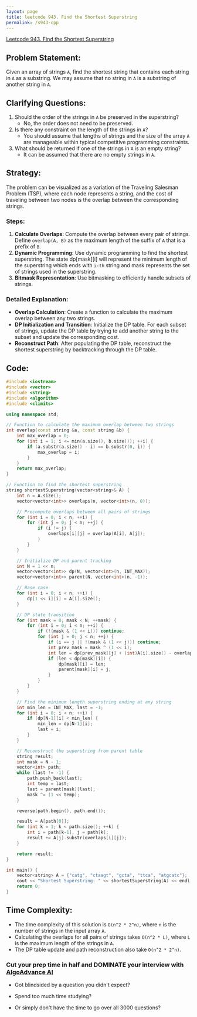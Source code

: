 ```yaml
---
layout: page
title: leetcode 943. Find the Shortest Superstring
permalink: /s943-cpp
---
```

[Leetcode 943. Find the Shortest Superstring](https://algoadvance.github.io/algoadvance/l943)
## Problem Statement:

Given an array of strings `A`, find the shortest string that contains each string in `A` as a substring. We may assume that no string in `A` is a substring of another string in `A`.

## Clarifying Questions:
1. Should the order of the strings in `A` be preserved in the superstring?
   - No, the order does not need to be preserved.
2. Is there any constraint on the length of the strings in `A`?
   - You should assume that lengths of strings and the size of the array `A` are manageable within typical competitive programming constraints.
3. What should be returned if one of the strings in `A` is an empty string?
   - It can be assumed that there are no empty strings in `A`.

## Strategy:
The problem can be visualized as a variation of the Traveling Salesman Problem (TSP), where each node represents a string, and the cost of traveling between two nodes is the overlap between the corresponding strings. 

### Steps:
1. **Calculate Overlaps**: Compute the overlap between every pair of strings. Define `overlap(A, B)` as the maximum length of the suffix of `A` that is a prefix of `B`.
2. **Dynamic Programming**: Use dynamic programming to find the shortest superstring. The state dp[mask][i] will represent the minimum length of the superstring which ends with `i-th` string and mask represents the set of strings used in the superstring.
3. **Bitmask Representation**: Use bitmasking to efficiently handle subsets of strings.

### Detailed Explanation:
- **Overlap Calculation**: Create a function to calculate the maximum overlap between any two strings.
- **DP Initialization and Transition**: Initialize the DP table. For each subset of strings, update the DP table by trying to add another string to the subset and update the corresponding cost.
- **Reconstruct Path**: After populating the DP table, reconstruct the shortest superstring by backtracking through the DP table.

## Code:

```cpp
#include <iostream>
#include <vector>
#include <string>
#include <algorithm>
#include <climits>

using namespace std;

// Function to calculate the maximum overlap between two strings
int overlap(const string &a, const string &b) {
    int max_overlap = 0;
    for (int i = 1; i <= min(a.size(), b.size()); ++i) {
        if (a.substr(a.size() - i) == b.substr(0, i)) {
            max_overlap = i;
        }
    }
    return max_overlap;
}

// Function to find the shortest superstring
string shortestSuperstring(vector<string>& A) {
    int n = A.size();
    vector<vector<int>> overlaps(n, vector<int>(n, 0));

    // Precompute overlaps between all pairs of strings
    for (int i = 0; i < n; ++i) {
        for (int j = 0; j < n; ++j) {
            if (i != j) {
                overlaps[i][j] = overlap(A[i], A[j]);
            }
        }
    }

    // Initialize DP and parent tracking
    int N = 1 << n;
    vector<vector<int>> dp(N, vector<int>(n, INT_MAX));
    vector<vector<int>> parent(N, vector<int>(n, -1));

    // Base case
    for (int i = 0; i < n; ++i) {
        dp[1 << i][i] = A[i].size();
    }

    // DP state transition
    for (int mask = 0; mask < N; ++mask) {
        for (int i = 0; i < n; ++i) {
            if (!(mask & (1 << i))) continue;
            for (int j = 0; j < n; ++j) {
                if (i == j || !(mask & (1 << j))) continue;
                int prev_mask = mask ^ (1 << i);
                int len = dp[prev_mask][j] + (int)A[i].size() - overlaps[j][i];
                if (len < dp[mask][i]) {
                    dp[mask][i] = len;
                    parent[mask][i] = j;
                }
            }
        }
    }

    // Find the minimum length superstring ending at any string
    int min_len = INT_MAX, last = -1;
    for (int i = 0; i < n; ++i) {
        if (dp[N-1][i] < min_len) {
            min_len = dp[N-1][i];
            last = i;
        }
    }

    // Reconstruct the superstring from parent table
    string result;
    int mask = N - 1;
    vector<int> path;
    while (last != -1) {
        path.push_back(last);
        int temp = last;
        last = parent[mask][last];
        mask ^= (1 << temp);
    }

    reverse(path.begin(), path.end());

    result = A[path[0]];
    for (int k = 1; k < path.size(); ++k) {
        int i = path[k-1], j = path[k];
        result += A[j].substr(overlaps[i][j]);
    }

    return result;
}

int main() {
    vector<string> A = {"catg", "ctaagt", "gcta", "ttca", "atgcatc"};
    cout << "Shortest Superstring: " << shortestSuperstring(A) << endl;
    return 0;
}
```

## Time Complexity:
- The time complexity of this solution is `O(n^2 * 2^n)`, where `n` is the number of strings in the input array `A`.
- Calculating the overlaps for all pairs of strings takes `O(n^2 * L)`, where `L` is the maximum length of the strings in `A`.
- The DP table update and path reconstruction also take `O(n^2 * 2^n)`.


### Cut your prep time in half and DOMINATE your interview with [AlgoAdvance AI](https://algoAdvance.com)

- Got blindsided by a question you didn't expect?

- Spend too much time studying?

- Or simply don't have the time to go over all 3000 questions?

